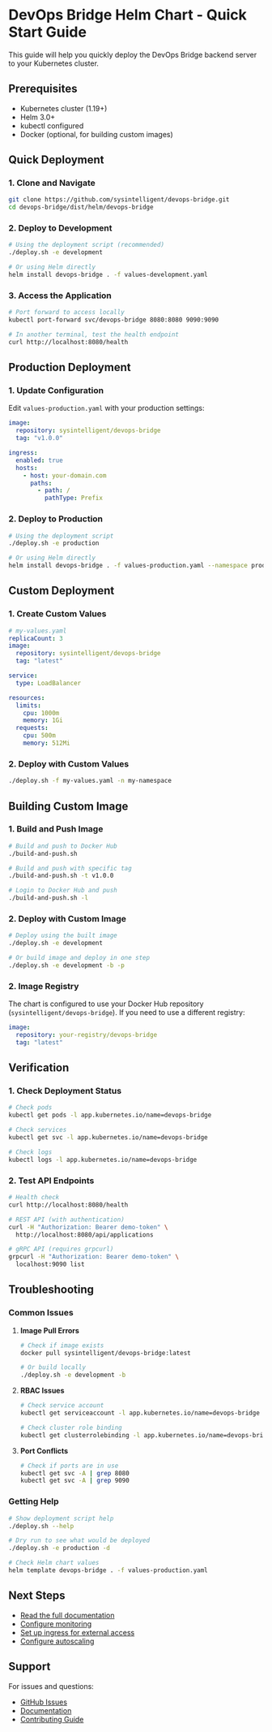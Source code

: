 # DevOps Bridge Helm Chart - Quick Start Guide

This guide will help you quickly deploy the DevOps Bridge backend server to your Kubernetes cluster.

## Prerequisites

- Kubernetes cluster (1.19+)
- Helm 3.0+
- kubectl configured
- Docker (optional, for building custom images)

## Quick Deployment

### 1. Clone and Navigate

```bash
git clone https://github.com/sysintelligent/devops-bridge.git
cd devops-bridge/dist/helm/devops-bridge
```

### 2. Deploy to Development

```bash
# Using the deployment script (recommended)
./deploy.sh -e development

# Or using Helm directly
helm install devops-bridge . -f values-development.yaml
```

### 3. Access the Application

```bash
# Port forward to access locally
kubectl port-forward svc/devops-bridge 8080:8080 9090:9090

# In another terminal, test the health endpoint
curl http://localhost:8080/health
```

## Production Deployment

### 1. Update Configuration

Edit `values-production.yaml` with your production settings:

```yaml
image:
  repository: sysintelligent/devops-bridge
  tag: "v1.0.0"

ingress:
  enabled: true
  hosts:
    - host: your-domain.com
      paths:
        - path: /
          pathType: Prefix
```

### 2. Deploy to Production

```bash
# Using the deployment script
./deploy.sh -e production

# Or using Helm directly
helm install devops-bridge . -f values-production.yaml --namespace production
```

## Custom Deployment

### 1. Create Custom Values

```yaml
# my-values.yaml
replicaCount: 3
image:
  repository: sysintelligent/devops-bridge
  tag: "latest"

service:
  type: LoadBalancer

resources:
  limits:
    cpu: 1000m
    memory: 1Gi
  requests:
    cpu: 500m
    memory: 512Mi
```

### 2. Deploy with Custom Values

```bash
./deploy.sh -f my-values.yaml -n my-namespace
```

## Building Custom Image

### 1. Build and Push Image

```bash
# Build and push to Docker Hub
./build-and-push.sh

# Build and push with specific tag
./build-and-push.sh -t v1.0.0

# Login to Docker Hub and push
./build-and-push.sh -l
```

### 2. Deploy with Custom Image

```bash
# Deploy using the built image
./deploy.sh -e development

# Or build image and deploy in one step
./deploy.sh -e development -b -p
```

### 2. Image Registry

The chart is configured to use your Docker Hub repository (`sysintelligent/devops-bridge`). If you need to use a different registry:

```yaml
image:
  repository: your-registry/devops-bridge
  tag: "latest"
```

## Verification

### 1. Check Deployment Status

```bash
# Check pods
kubectl get pods -l app.kubernetes.io/name=devops-bridge

# Check services
kubectl get svc -l app.kubernetes.io/name=devops-bridge

# Check logs
kubectl logs -l app.kubernetes.io/name=devops-bridge
```

### 2. Test API Endpoints

```bash
# Health check
curl http://localhost:8080/health

# REST API (with authentication)
curl -H "Authorization: Bearer demo-token" \
  http://localhost:8080/api/applications

# gRPC API (requires grpcurl)
grpcurl -H "Authorization: Bearer demo-token" \
  localhost:9090 list
```

## Troubleshooting

### Common Issues

1. **Image Pull Errors**
   ```bash
   # Check if image exists
   docker pull sysintelligent/devops-bridge:latest
   
   # Or build locally
   ./deploy.sh -e development -b
   ```

2. **RBAC Issues**
   ```bash
   # Check service account
   kubectl get serviceaccount -l app.kubernetes.io/name=devops-bridge
   
   # Check cluster role binding
   kubectl get clusterrolebinding -l app.kubernetes.io/name=devops-bridge
   ```

3. **Port Conflicts**
   ```bash
   # Check if ports are in use
   kubectl get svc -A | grep 8080
   kubectl get svc -A | grep 9090
   ```

### Getting Help

```bash
# Show deployment script help
./deploy.sh --help

# Dry run to see what would be deployed
./deploy.sh -e production -d

# Check Helm chart values
helm template devops-bridge . -f values-production.yaml
```

## Next Steps

- [Read the full documentation](README.md)
- [Configure monitoring](README.md#monitoring)
- [Set up ingress for external access](README.md#ingress-configuration)
- [Configure autoscaling](README.md#autoscaling)

## Support

For issues and questions:
- [GitHub Issues](https://github.com/sysintelligent/devops-bridge/issues)
- [Documentation](README.md)
- [Contributing Guide](../../../CONTRIBUTING.md) 